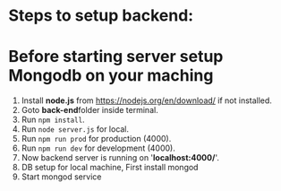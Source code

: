 # Steps to setup backend:
# Before starting server setup Mongodb on your maching


1. Install **node.js** from https://nodejs.org/en/download/ if not installed.
2. Goto **back-end**folder inside terminal.
3. Run `npm install`.
4. Run `node server.js` for local.
5. Run `npm run prod` for production (4000).
6. Run `npm run dev` for development (4000).
7. Now backend server is running on  '**localhost:4000/**'.
8. DB setup for local machine, First install mongod
9. Start mongod service
